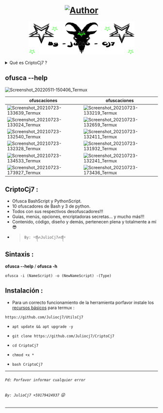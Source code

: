 <!--
♤♡◇♧♤♡◇♧♤♡◇♧♤♡◇♧♤♡◇♧♤♡◇♧♤♡◇♧♤♡◇♧♤♡◇♧

𝙸𝙼𝙿𝙾𝚁𝚃𝙰𝙽𝚃𝙴 !!!

𝙳𝙴𝙹𝙰 𝙳𝙴 𝙲𝙾𝙿𝙸𝙰𝚁𝙼𝙴 𝙷𝙰𝚂𝚃𝙰 𝙴𝙻 𝚁𝙴𝙰𝙳𝙼𝙴.𝚖𝚍 𝙸𝙽𝙼𝚄𝙽𝙳𝙾 𝙰𝙽𝙸𝙼𝙰𝙻 !!!
𝚂𝙴 𝙾𝚁𝙸𝙶𝙸𝙽𝙰𝙻 𝚈 𝙳𝙴𝙹𝙰 𝙳𝙴 𝚁𝙾𝙱𝙰𝚁 𝚂𝙲𝚁𝙸𝙿𝚃𝚂 𝚈 𝙴𝚂𝚃𝙸𝙻𝙾𝚂 𝙰 𝙾𝚃𝚁𝙾𝚂 !!!

♤♡◇♧♤♡◇♧♤♡◇♧♤♡◇♧♤♡◇♧♤♡◇♧♤♡◇♧♤♡◇♧♤♡◇♧
-->

<h1 align="center"><a href="https://github.com/Juliocj7"><img title="Author" src="https://img.shields.io/badge/Author-𖤐 𝙹𝚞𝚕𝚒𝚘 𝙲𝚓7 𖤐-svg?style=flat&color=000000&logo=github"></a></h1>
 
<p align="center"><img src="https://github.com/Juliocj7/Juliocj7/blob/main/InicioCj72.gif" width="350" height="110"/> </p>


<details>
<summary> Qué es CriptoCj7 ? </summary>
<br>

 - CriptoCj7 es mi herramienta privada de ofuscación / desofuscación 100% funcional.
 - Inicio de creación >> 2 de mayo del 2021.
 - Fin de la creación >> 20 de julio del 2021.

</details>

## ofusca --help
![Screenshot_20220511-150406_Termux](https://user-images.githubusercontent.com/81049859/167926429-7af52236-9712-4140-b4d6-330b4a1f0dcf.png)



| ofuscaciones | ofuscaciones 	|
| ------------  | ------------ |
|![Screenshot_20210723-133639_Termux](https://user-images.githubusercontent.com/81049859/126821894-2a081cb4-4693-4fd5-add8-4d285220bcbc.png)|![Screenshot_20210723-133219_Termux](https://user-images.githubusercontent.com/81049859/126821911-80ef6a23-d5df-41f9-bcb0-f804a397c8cf.png)|
|![Screenshot_20210723-133024_Termux](https://user-images.githubusercontent.com/81049859/126821940-5f074acb-db18-48c5-adbc-041831dfc2e4.png)|![Screenshot_20210723-132659_Termux](https://user-images.githubusercontent.com/81049859/126821965-6f09edf0-29cf-4b73-b736-17deacad86cc.png)|
|![Screenshot_20210723-132540_Termux](https://user-images.githubusercontent.com/81049859/126821986-6d0886aa-9c75-43bb-b349-efd14bc5fac0.png)|![Screenshot_20210723-132411_Termux](https://user-images.githubusercontent.com/81049859/126821998-4a1d5cd3-007a-4a48-9996-a79359c7467d.png)|
|![Screenshot_20210723-132328_Termux](https://user-images.githubusercontent.com/81049859/126822036-718e5aa1-1438-4c5f-a579-f0aaf3442b2b.png)|![Screenshot_20210723-131932_Termux](https://user-images.githubusercontent.com/81049859/126822099-d9b821bf-4804-48a3-93f1-8526c4feeaca.png)|
|![Screenshot_20210723-134533_Termux](https://user-images.githubusercontent.com/81049859/126822113-67d89dcf-0f9e-40fe-8e8e-7a103d82926e.png)|![Screenshot_20210723-132241_Termux](https://user-images.githubusercontent.com/81049859/126822427-b053c672-4ec0-4ec3-8c42-661011fef5d0.png)|
|![Screenshot_20210723-173927_Termux](https://user-images.githubusercontent.com/81049859/126846051-0e5256db-5423-4322-8226-09805578c6be.png)|![Screenshot_20210723-173436_Termux](https://user-images.githubusercontent.com/81049859/126846073-b7c94d90-2371-4583-bc52-02ff2b690cf0.png)|

## CriptoCj7 :

* Ofusca BashScript y PythonScript.
* 10 ofuscadores de Bash y 3 de python.
* Todos con sus respectivos desofuscadores!!!
* Guías, menús, opciones, encriptadoras secretas... y mucho más!!!
* Contenido, código, diseño y demás, pertenecen plena y totalmente a mí :sunglasses:
- > ` By: ⍣᭕ᬁ᭖JulioCj7᭖᭕ᬁ⍣ `

## Sintaxis :

**ofusca --help**  /  **ofusca -h**

~~~
ofusca -i (NameScript) -o (NewNameScript) -(Type)
~~~


## Instalación :

* Para un correcto funcionamiento de la herramienta porfavor instale los [recursos básicos](https://github.com/Juliocj7/UtilsCj7) para termux :

~~~
https://github.com/Juliocj7/UtilsCj7
~~~

* ` apt update && apt upgrade -y `

* ` git clone https://github.com/Juliocj7/CriptoCj7 `

* ` cd CriptoCj7 `

* ` chmod +x * `

* ` bash CriptoCj7 `

---
###### `Pd: Porfavor informar cualquier error`
###### `By: JulioCj7 +59179424937` :stuck_out_tongue_winking_eye:
---
